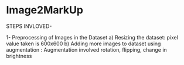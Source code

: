 # Image2MarkUp

STEPS INVLOVED- 

1- Preprocessing of Images in the Dataset
    a) Resizing the dataset: pixel value taken is 600x600
    b) Adding more images to dataset using augmentation : Augmentation involved rotation, flipping, change in brightness
